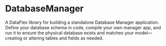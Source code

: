 # DatabaseManager
A DataFlex library for building a standalone Database Manager application. Define your database schema in code, compile your own manager app, and run it to ensure the physical database exists and matches your model—creating or altering tables and fields as needed.
